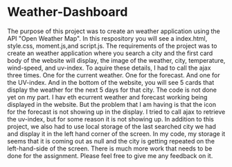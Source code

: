 # Weather-Dashboard
The purpose of this project was to create an weather application using the API "Open Weather Map". In this respository you will see a index.html, style.css, moment.js,and script.js. The requirements of the project was to create an weather application where you search a city and the first card body of the website will display, the image of the weather, city, temperature, wind-speed, and uv-index. To aquire these details, I had to call the ajax three times. One for the current weather. One for the forecast. And one for the UV-index. And in the bottom of the website, you will see 5 cards that display the weather for the next 5 days for that city. 
  The code is not done yet on my part. I hav eth ecurrent weather and forecast working being displayed in the website. But the problem that I am having is that the icon for the forecast is not showing up in the display. I tried to call ajax to retrieve the uv-index, but for some reason it is not showing up. In addition to this project, we also had to use local storage of the last searched city we had and display it in the left hand corner of the screen. In my code, my storage it seems that it is coming out as null and the city is getting repeated on the left-hand-side of the screen. There is much more work that needs to be done for the assignment. Please feel free to give me any feedback on it.
